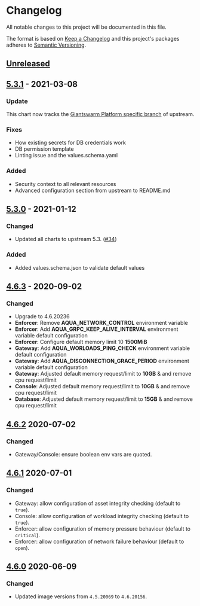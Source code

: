 # Changelog

All notable changes to this project will be documented in this file.

The format is based on [Keep a Changelog](http://keepachangelog.com/en/1.0.0/)
and this project's packages adheres to [Semantic Versioning](http://semver.org/spec/v2.0.0.html).

## [Unreleased]

## [5.3.1] - 2021-03-08

### Update

This chart now tracks the [Giantswarm Platform specific branch](https://github.com/aquasecurity/aqua-helm/tree/5.3_Giant_Swarm) of upstream.

### Fixes

- How existing secrets for DB credentials work
- DB permission template
- Linting issue and the values.schema.yaml

### Added

- Security context to all relevant resources
- Advanced configuration section from upstream to README.md

## [5.3.0] - 2021-01-12

### Changed

- Updated all charts to upstream 5.3. ([#34](https://github.com/giantswarm/aqua-app/pull/34))

### Added

- Added values.schema.json to validate default values

## [4.6.3] - 2020-09-02

### Changed

- Upgrade to 4.6.20236 
- **Enforcer**: Remove **AQUA_NETWORK_CONTROL** environment variable
- **Enforcer**: Add **AQUA_GRPC_KEEP_ALIVE_INTERVAL** environment variable default configuration
- **Enforcer**: Configure default memory limit 10 **1500MiB**
- **Gateway**: Add **AQUA_WORLOADS_PING_CHECK** environment variable default configuration
- **Gateway**: Add **AQUA_DISCONNECTION_GRACE_PERIOD** environment variable default configuration
- **Gateway**: Adjusted default memory request/limit to **10GB** & and remove cpu request/limit
- **Console**: Adjusted default memory request/limit to **10GB** & and remove cpu request/limit
- **Database**: Adjusted default memory request/limit to **15GB** & and remove cpu request/limit

## [4.6.2] 2020-07-02

### Changed

- Gateway/Console: ensure boolean env vars are quoted.

## [4.6.1] 2020-07-01

### Changed

- Gateway: allow configuration of asset integrity checking (default to `true`).
- Console: allow configuration of workload integrity checking (default to `true`).
- Enforcer: allow configuration of memory pressure behaviour (default to `critical`).
- Enforcer: allow configuration of network failure behaviour (default to `open`).

## [4.6.0] 2020-06-09

### Changed

- Updated image versions from `4.5.20069` to `4.6.20156`.

[Unreleased]: https://github.com/giantswarm/aqua-app/compare/v5.3.1...HEAD
[5.3.1]: https://github.com/giantswarm/aqua-app/compare/v5.3.0...v5.3.1
[5.3.0]: https://github.com/giantswarm/aqua-app/compare/v4.6.3...v5.3.0
[4.6.3]: https://github.com/giantswarm/aqua-app/compare/v4.6.2...v4.6.3
[4.6.2]: https://github.com/giantswarm/aqua-app/compare/v4.6.1...v4.6.2
[4.6.1]: https://github.com/giantswarm/aqua-app/compare/v4.6.0...v4.6.1
[4.6.0]: https://github.com/giantswarm/aqua-app/releases/tag/v4.6.0
